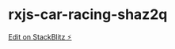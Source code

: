 # rxjs-car-racing-shaz2q

[Edit on StackBlitz ⚡️](https://stackblitz.com/edit/rxjs-car-racing-shaz2q)